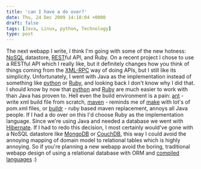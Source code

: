 ```yaml
---
title: 'can I have a do over?'
date: Thu, 24 Dec 2009 14:18:04 +0000
draft: false
tags: [Java, Linux, python, Technology]
type: post
---
```


The next webapp I write, I think I'm going with some of the new hotness: [NoSQL](http://en.wikipedia.org/wiki/NoSQL) datastore, [REST](http://en.wikipedia.org/wiki/Representational_State_Transfer)ful API, and Ruby. On a recent project I chose to use a RESTful API which I really like, but it definitely changes how you think of things coming from the [XML-RPC](http://www.xmlrpc.com) way of doing APIs, but I still like its simplicity. Unfortunately, I went with Java as the implementation instead of something like [python](http://www.python.org/) or [Ruby](http://www.ruby-lang.org/en/), and looking back I don't know why I did that. I should know by now that [python](http://www.python.org) and [Ruby](http://www.ruby-lang.org/en/) are much easier to work with than Java has proven to. Hell even the build environment is a pain: [ant](http://ant.apache.org/) - write xml build file from scratch, [maven](http://maven.apache.org/) - reminds me of [make](http://www.gnu.org/software/make/) with lot's of pom.xml files, or [buildr](http://buildr.apache.org/) - ruby based maven replacement, annoys all Java people. If I had a do over on this I'd choose Ruby as the implementation language. Since we're using Java and needed a database we went with [Hibernate](http://www.hibernate.org). If I had to redo this decision, I most certainly would've gone with a NoSQL datastore like [MongoDB](http://www.mongodb.org/display/DOCS/Home) or [CouchDB](http://couchdb.apache.org/), this way I could avoid the annoying mapping of domain model to relational tables which is highly annoying. So if you're planning a new webapp avoid the boring, traditional webapp design of using a relational database with ORM and [compiled languages](http://java.com/en/) :)